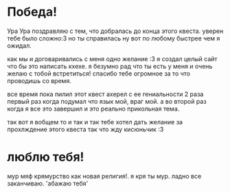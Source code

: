 # Победа!
Ура Ура поздравляю с тем, что добралась до конца этого квеста. уверен тебе было сложно:3 но ты справилась ну вот по любому быстрее чем я ожидал.

как мы и договаривались с меня одно желание :3
я создал целый сайт что бы это написать кхехе.
 я безумно рад что ты есть у меня и очень желаю с тобой встретиться!
 спасибо тебе огромное за то что проводишь со время.
 
 все время пока пилил этот квест ахерел с ее гениальности 2 раза
 первый раз когда подумал что язык мой, враг мой.
 а во второй раз когда я все это завершил и это реально прикольная тема.
 
 так вот я вобщем то и так и так тебе хотел дать желание за прохлждение этого квеста так что жду кисюньчик :3
 # люблю тебя!
 мур мяф 
 крямурство как новая религия!.
 я кря ты мур.
 ладно все заканчиваю.
 'абажаю тебя'